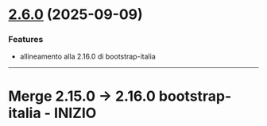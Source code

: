# [2.6.0](https://github.com/RegioneLombardia/bootstrap-lombardia/compare/v2.5.3...v2.6.0) (2025-09-09)

### Features

* allineamento alla 2.16.0 di bootstrap-italia

---
# Merge 2.15.0 -> 2.16.0 bootstrap-italia - INIZIO